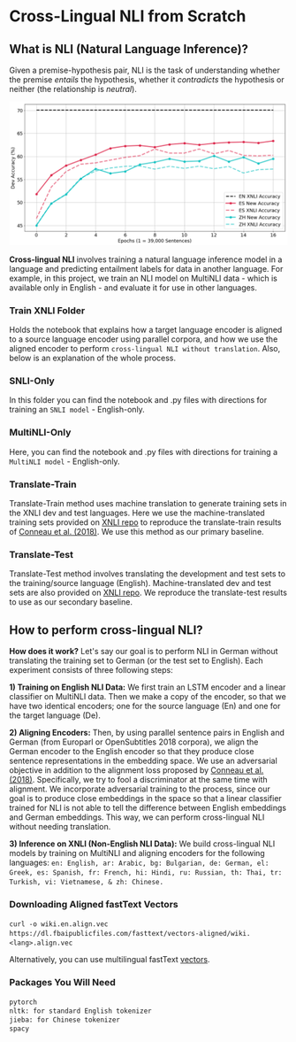 # Cross-Lingual NLI from Scratch
## What is NLI (Natural Language Inference)?

Given a premise-hypothesis pair, NLI is the task of understanding whether the premise _entails_ the hypothesis, whether it _contradicts_ the hypothesis or neither (the relationship is _neutral_).

<img src="https://github.com/adcengiz/multi-lingual-nli/blob/master/presentation/spanish_chinese_accuracy.png" width="600">

__Cross-lingual NLI__ involves training a natural language inference model in a language and predicting entailment labels for data in another language. For example, in this project, we train an NLI model on MultiNLI data - which is available only in English - and evaluate it for use in other languages. 

### Train XNLI Folder

Holds the notebook that explains how a target language encoder is aligned to a source language encoder using parallel corpora, and how we use the aligned encoder to perform ```cross-lingual NLI without translation```. Also, below is an explanation of the whole process.

### SNLI-Only

In this folder you can find the notebook and .py files with directions for training an ```SNLI model``` - English-only.

### MultiNLI-Only

Here, you can find the notebook and .py files with directions for training a ```MultiNLI model``` - English-only.

### Translate-Train

Translate-Train method uses machine translation to generate training sets in the XNLI dev and test languages. Here we use the machine-translated training sets provided on [XNLI repo](https://github.com/facebookresearch/XNLI) to reproduce the translate-train results of [Conneau et al. (2018)](https://arxiv.org/pdf/1809.05053.pdf). We use this method as our primary baseline. 

### Translate-Test 

Translate-Test method involves translating the development and test sets to the training/source language (English). Machine-translated dev and test sets are also provided on [XNLI repo](https://github.com/facebookresearch/XNLI). We reproduce the translate-test results to use as our secondary baseline.

## How to perform cross-lingual NLI?

__How does it work?__ Let's say our goal is to perform NLI in German without translating the training set to German (or the test set to English). Each experiment consists of three following steps:
  
  __1) Training on English NLI Data:__ We first train an LSTM encoder and a linear classifier on MultiNLI data. Then we make a copy of the encoder, so that we have two identical encoders; one for the source language (En) and one for the target language (De).
  
  __2) Aligning Encoders:__ Then, by using parallel sentence pairs in English and German (from Europarl or OpenSubtitles 2018 corpora), we align the German encoder to the English encoder so that they produce close sentence representations in the embedding space. We use an adversarial objective in addition to the alignment loss proposed by [Conneau et al. (2018)](https://arxiv.org/pdf/1809.05053.pdf). Specifically, we try to fool a discriminator at the same time with alignment. We incorporate adversarial training to the process, since our goal is to produce close embeddings in the space so that a linear classifier trained for NLI is not able to tell the difference between English embeddings and German embeddings. This way, we can perform cross-lingual NLI without needing translation. 
  
  __3) Inference on XNLI (Non-English NLI Data):__ We build cross-lingual NLI models by training on MultiNLI and aligning encoders for the following languages:
      ```
      en: English,
      ar: Arabic,
      bg: Bulgarian,
      de: German,
      el: Greek,
      es: Spanish,
      fr: French,
      hi: Hindi,
      ru: Russian,
      th: Thai,
      tr: Turkish,
      vi: Vietnamese, &
      zh: Chinese.
      ```
           
### Downloading Aligned fastText Vectors

```curl -o wiki.en.align.vec https://dl.fbaipublicfiles.com/fasttext/vectors-aligned/wiki.<lang>.align.vec```

Alternatively, you can use multilingual fastText [vectors](https://fasttext.cc/docs/en/crawl-vectors.html). 

### Packages You Will Need

  ```
  pytorch
  nltk: for standard English tokenizer
  jieba: for Chinese tokenizer
  spacy
  ```
